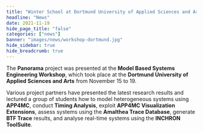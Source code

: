 ```yaml
---
title: "Winter School at Dortmund University of Applied Sciences and Arts"
headline: "News"
date: 2021-11-19
hide_page_title: "false"
categories: ["news"]
banner: "images/news/workshop-dortmund.jpg"
hide_sidebar: true
hide_breadcrumb: true
---
```

The **Panorama** project was presented at the **Model Based Systems Engineering Workshop**, 
which took place at the **Dortmund University of Applied Sciences and Arts** from November 15 to 19.
<!--more-->

Various project partners have presented the latest research results and
lectured a group of students how to model heterogeneous systems using **APP4MC**, 
conduct **Timing Analysis**, exploit **APP4MC Visualization Extensions**, assess systems
using the **Amalthea Trace Database**, generate **BTF Trace** results, and
analyse real-time systems using the **INCHRON ToolSuite**.